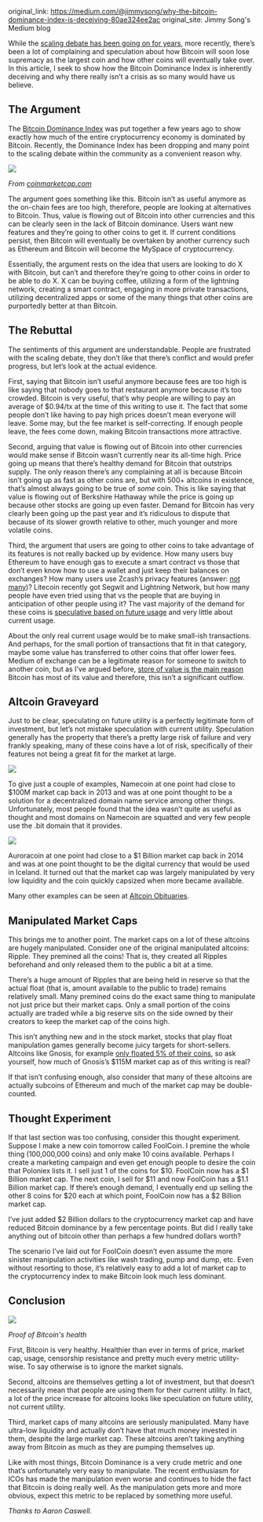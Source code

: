 original_link: https://medium.com/@jimmysong/why-the-bitcoin-dominance-index-is-deceiving-80ae324ee2ac
original_site: Jimmy Song's Medium blog

While the [scaling debate has been going on for years](https://medium.com/p/why-bitcoin-will-get-scaling-without-segwit-or-large-blocks-772799fab021), more recently, there’s been a lot of complaining and speculation about how Bitcoin will soon lose supremacy as the largest coin and how other coins will eventually take over. In this article, I seek to show how the Bitcoin Dominance Index is inherently deceiving and why there really isn’t a crisis as so many would have us believe.

## The Argument

The [Bitcoin Dominance Index](https://coinmarketcap.com/charts/#dominance-percentage) was put together a few years ago to show exactly how much of the entire cryptocurrency economy is dominated by Bitcoin. Recently, the Dominance Index has been dropping and many point to the scaling debate within the community as a convenient reason why.

<div class="my-4 text-center">
  <img class="img-fluid rounded d-block mx-auto" src="/static/img/mempool/why-the-bitcoin-dominance-index-is-deceiving/bitcoin-dominance-index.png" />
  <p>
    <em>From <a href="http://coinmarketcap.com/">coinmarketcap.com</a></em>
  </p>
</div>

The argument goes something like this. Bitcoin isn’t as useful anymore as the on-chain fees are too high, therefore, people are looking at alternatives to Bitcoin. Thus, value is flowing out of Bitcoin into other currencies and this can be clearly seen in the lack of Bitcoin dominance. Users want new features and they’re going to other coins to get it. If current conditions persist, then Bitcoin will eventually be overtaken by another currency such as Ethereum and Bitcoin will become the MySpace of cryptocurrency.

Essentially, the argument rests on the idea that users are looking to do X with Bitcoin, but can’t and therefore they’re going to other coins in order to be able to do X. X can be buying coffee, utilizing a form of the lightning network, creating a smart contract, engaging in more private transactions, utilizing decentralized apps or some of the many things that other coins are purportedly better at than Bitcoin.

## The Rebuttal

The sentiments of this argument are understandable. People are frustrated with the scaling debate, they don’t like that there’s conflict and would prefer progress, but let’s look at the actual evidence.

First, saying that Bitcoin isn’t useful anymore because fees are too high is like saying that nobody goes to that restaurant anymore because it’s too crowded. Bitcoin is very useful, that’s why people are willing to pay an average of $0.94/tx at the time of this writing to use it. The fact that some people don’t like having to pay high prices doesn’t mean everyone will leave. Some may, but the fee market is self-correcting. If enough people leave, the fees come down, making Bitcoin transactions more attractive.

Second, arguing that value is flowing out of Bitcoin into other currencies would make sense if Bitcoin wasn’t currently near its all-time high. Price going up means that there’s healthy demand for Bitcoin that outstrips supply. The only reason there’s any complaining at all is because Bitcoin isn’t going up as fast as other coins are, but with 500+ altcoins in existence, that’s almost always going to be true of _some_ coin. This is like saying that value is flowing out of Berkshire Hathaway while the price is going up because other stocks are going up even faster. Demand for Bitcoin has very clearly been going up the past year and it’s ridiculous to dispute that because of its slower growth relative to other, much younger and more volatile coins.

Third, the argument that users are going to other coins to take advantage of its features is not really backed up by evidence. How many users buy Ethereum to have enough gas to execute a smart contract vs those that don’t even know how to use a wallet and just keep their balances on exchanges? How many users use Zcash’s privacy features (answer: [not many](http://www.coindesk.com/hardly-anyone-is-using-zcashs-anonymity-features-but-we-couldnt-tell-if-they-were/))? Litecoin recently got Segwit and Lightning Network, but how many people have even tried using that vs the people that are buying in anticipation of other people using it? The vast majority of the demand for these coins is [speculative based on future usage](https://medium.com/p/throwback-post-what-if-we-build-it-and-nobody-came-2c5a66811495) and very little about current usage.

About the only real current usage would be to make small-ish transactions. And perhaps, for the small portion of transactions that fit in that category, maybe some value has transferred to other coins that offer lower fees. Medium of exchange can be a legitimate reason for someone to switch to another coin, but as I’ve argued before, [store of value is the main reason](https://medium.com/p/why-bitcoin-transaction-capacity-doesnt-really-matter-fddcc0c9f021) Bitcoin has most of its value and therefore, this isn’t a significant outflow.

## Altcoin Graveyard

Just to be clear, speculating on future utility is a perfectly legitimate form of investment, but let’s not mistake speculation with current utility. Speculation generally has the property that there’s a pretty large risk of failure and very frankly speaking, many of these coins have a lot of risk, specifically of their features not being a great fit for the market at large.

<div class="my-4 text-center">
  <img class="img-fluid rounded d-block mx-auto" src="/static/img/mempool/why-the-bitcoin-dominance-index-is-deceiving/namecoin-charts.png" />
</div>

To give just a couple of examples, Namecoin at one point had close to $100M market cap back in 2013 and was at one point thought to be a solution for a decentralized domain name service among other things. Unfortunately, most people found that the idea wasn’t quite as useful as thought and most domains on Namecoin are squatted and very few people use the .bit domain that it provides.

<div class="my-4 text-center">
  <img class="img-fluid rounded d-block mx-auto" src="/static/img/mempool/why-the-bitcoin-dominance-index-is-deceiving/auroracoin-charts.png" />
</div>

Auroracoin at one point had close to a $1 Billion market cap back in 2014 and was at one point thought to be the digital currency that would be used in Iceland. It turned out that the market cap was largely manipulated by very low liquidity and the coin quickly capsized when more became available.

Many other examples can be seen at [Altcoin Obituaries](http://altcoinobituaries.com/).

## Manipulated Market Caps

This brings me to another point. The market caps on a lot of these altcoins are hugely manipulated. Consider one of the original manipulated altcoins: Ripple. They premined all the coins! That is, they created all Ripples beforehand and only released them to the public a bit at a time.

There’s a huge amount of Ripples that are being held in reserve so that the actual float (that is, amount available to the public to trade) remains relatively small. Many premined coins do the exact same thing to manipulate not just price but their market caps. Only a small portion of the coins actually are traded while a big reserve sits on the side owned by their creators to keep the market cap of the coins high.

This isn’t anything new and in the stock market, stocks that play float manipulation games generally become juicy targets for short-sellers. Altcoins like Gnosis, for example [only floated 5% of their coins](https://cointelegraph.com/news/icos-get-dedicated-nyc-conference-as-gnosis-quarantines-95-of-tokens), so ask yourself, how much of Gnosis’s $115M market cap as of this writing is real?

If that isn’t confusing enough, also consider that many of these altcoins are actually subcoins of Ethereum and much of the market cap may be double-counted.

## Thought Experiment

If that last section was too confusing, consider this thought experiment. Suppose I make a new coin tomorrow called FoolCoin. I premine the whole thing (100,000,000 coins) and only make 10 coins available. Perhaps I create a marketing campaign and even get enough people to desire the coin that Poloniex lists it. I sell just 1 of the coins for $10. FoolCoin now has a $1 Billion market cap. The next coin, I sell for $11 and now FoolCoin has a $1.1 Billion market cap. If there’s enough demand, I eventually end up selling the other 8 coins for $20 each at which point, FoolCoin now has a $2 Billion market cap.

I’ve just added $2 Billion dollars to the cryptocurrency market cap and have reduced Bitcoin dominance by a few percentage points. But did I really take anything out of bitcoin other than perhaps a few hundred dollars worth?

The scenario I’ve laid out for FoolCoin doesn’t even assume the more sinister manipulation activities like wash trading, pump and dump, etc. Even without resorting to those, it’s relatively easy to add a lot of market cap to the cryptocurrency index to make Bitcoin look much less dominant.

## Conclusion

<div class="my-4 text-center">
  <img class="img-fluid rounded d-block mx-auto" src="/static/img/mempool/why-the-bitcoin-dominance-index-is-deceiving/current-bitcoin-price.png" />
  <p>
    <em>Proof of Bitcoin's health</em>
  </p>
</div>

First, Bitcoin is very healthy. Healthier than ever in terms of price, market cap, usage, censorship resistance and pretty much every metric utility-wise. To say otherwise is to ignore the market signals.

Second, altcoins are themselves getting a lot of investment, but that doesn’t necessarily mean that people are using them for their current utility. In fact, a lot of the price increase for altcoins looks like speculation on future utility, not current utility.

Third, market caps of many altcoins are seriously manipulated. Many have ultra-low liquidity and actually don’t have that much money invested in them, despite the large market cap. These altcoins aren’t taking anything away from Bitcoin as much as they are pumping themselves up.

Like with most things, Bitcoin Dominance is a very crude metric and one that’s unfortunately very easy to manipulate. The recent enthusiasm for ICOs has made the manipulation even worse and continues to hide the fact that Bitcoin is doing really well. As the manipulation gets more and more obvious, expect this metric to be replaced by something more useful.

_Thanks to Aaron Caswell._
